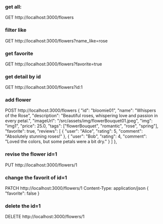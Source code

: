 ### get all:

GET http://localhost:3000/flowers

### filter like

GET http://localhost:3000/flowers?name_like=rose

### get favorite

GET http://localhost:3000/flowers?favorite=true

### get detail by id

GET http://localhost:3000/flowers?id:1

### add flower

POST http://localhost:3000/flowers
{
"id": "bloomie01",
"name": "Whispers of the Rose",
"description": "Beautiful roses, whispering love and passion in every petal.",
"imageUrl": "/src/assets/img/flowerBouquet01.jpeg",
"img": "img1",
"price": 25.0,
"tags": ["flowerBouquet", "romantic", "rose", "spring"],
"favorite": true,
"reviews": [
{
"user": "Alice",
"rating": 5,
"comment": "Absolutely stunning roses!"
},
{
"user": "Bob",
"rating": 4,
"comment": "Loved the colors, but some petals were a bit dry."
}
]
},

### revise the flower id=1

PUT http://localhost:3000/flowers/1

### change the favorit of id=1

PATCH http://localhost:3000/flowers/1
Content-Type: application/json
{
"favorite": false
}

### delete the id=1

DELETE http://localhost:3000/flowers/1
